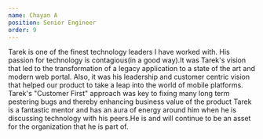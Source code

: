 ```yaml
---
name: Chayan A 
position: Senior Engineer
order: 9 
---
```


Tarek is one of the finest technology leaders I have worked with. His passion for technology is contagious(in a good way).It was Tarek's vision that led to the transformation of a legacy application to a state of the art and modern web portal. Also, it was his leadership and customer centric vision that helped our product to take a leap into the world of mobile platforms. Tarek's "Customer First" approach was key to fixing many long term pestering bugs and thereby enhancing business value of the product
Tarek is a fantastic mentor and has an aura of energy around him when he is discussing technology with his peers.He is and will continue to be an asset for the organization that he is part of.